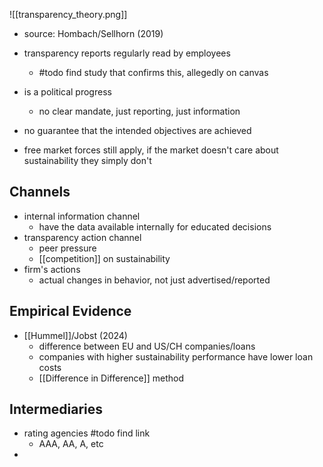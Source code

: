  ![[transparency_theory.png]]
- source: Hombach/Sellhorn (2019)

- transparency reports regularly read by employees 
	- #todo find study that confirms this, allegedly on canvas

- is a political progress
	- no clear mandate, just reporting, just information
- no guarantee that the intended objectives are achieved
- free market forces still apply, if the market doesn't care about sustainability they simply don't

## Channels
- internal information channel
	- have the data available internally for educated decisions
- transparency action channel
	- peer pressure
	- [[competition]] on sustainability
- firm's actions
	- actual changes in behavior, not just advertised/reported

## Empirical Evidence
- [[Hummel]]/Jobst (2024)
	- difference between EU and US/CH companies/loans
	- companies with higher sustainability performance have lower loan costs
	- [[Difference in Difference]] method

## Intermediaries
 - rating agencies #todo find link
	 - AAA, AA, A, etc 
- 